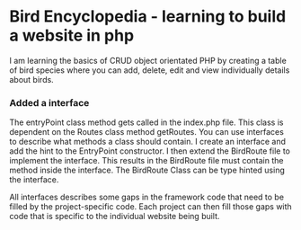 # Bird Encyclopedia - learning to build a website in php

I am learning the basics of CRUD object orientated PHP by creating a table of bird species where you can add, delete, edit and view individually details about birds.  

### Added a interface
The entryPoint class method gets called in the index.php file.  This class is dependent on the Routes class method getRoutes.  You can use interfaces to 
describe what methods a class should contain.  I create an interface and add the hint to the EntryPoint constructor.  I then extend the BirdRoute file to implement the interface.  This results in the BirdRoute file must contain the method inside the interface.  The BirdRoute Class can be type hinted using the interface.  

All interfaces describes some gaps in the framework code that need to be filled by the project-specific code.  Each project can then fill those gaps with code that is specific to the individual website being built.  


